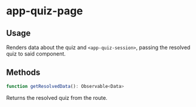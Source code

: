 # app-quiz-page

## Usage
<app-quiz-page></app-quiz-page>

Renders data about the quiz and ``<app-quiz-session>``, passing the resolved quiz to said component. 

## Methods
```typescript
function getResolvedData(): Observable<Data>
```
Returns the resolved quiz from the route.